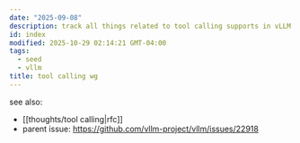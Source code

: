 ```yaml
---
date: "2025-09-08"
description: track all things related to tool calling supports in vLLM
id: index
modified: 2025-10-29 02:14:21 GMT-04:00
tags:
  - seed
  - vllm
title: tool calling wg
---
```


see also:

- [[thoughts/tool calling|rfc]]
- parent issue: https://github.com/vllm-project/vllm/issues/22918
